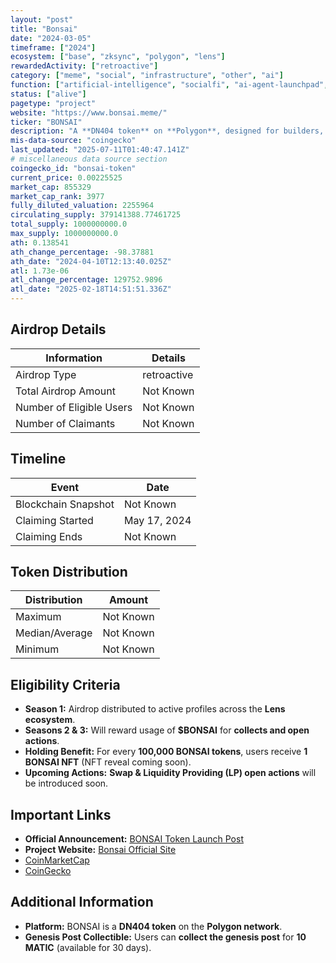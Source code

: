```yaml
---
layout: "post"
title: "Bonsai"
date: "2024-03-05"
timeframe: ["2024"]
ecosystem: ["base", "zksync", "polygon", "lens"]
rewardedActivity: ["retroactive"]
category: ["meme", "social", "infrastructure", "other", "ai"]
function: ["artificial-intelligence", "socialfi", "ai-agent-launchpad", "launchpad"]
status: ["alive"]
pagetype: "project"
website: "https://www.bonsai.meme/"
ticker: "BONSAI"
description: "A **DN404 token** on **Polygon**, designed for builders, explorers, and early adopters of onchain social."
mis-data-source: "coingecko"
last_updated: "2025-07-11T01:40:47.141Z"
# miscellaneous data source section
coingecko_id: "bonsai-token"
current_price: 0.00225525
market_cap: 855329
market_cap_rank: 3977
fully_diluted_valuation: 2255964
circulating_supply: 379141388.77461725
total_supply: 1000000000.0
max_supply: 1000000000.0
ath: 0.138541
ath_change_percentage: -98.37881
ath_date: "2024-04-10T12:13:40.025Z"
atl: 1.73e-06
atl_change_percentage: 129752.9896
atl_date: "2025-02-18T14:51:51.336Z"
---
```


## Airdrop Details

| Information              | Details     |
| ------------------------ | ----------- |
| Airdrop Type             | retroactive |
| Total Airdrop Amount     | Not Known   |
| Number of Eligible Users | Not Known   |
| Number of Claimants      | Not Known   |

## Timeline

| Event               | Date         |
| ------------------- | ------------ |
| Blockchain Snapshot | Not Known    |
| Claiming Started    | May 17, 2024 |
| Claiming Ends       | Not Known    |

## Token Distribution

| Distribution   | Amount    |
| -------------- | --------- |
| Maximum        | Not Known |
| Median/Average | Not Known |
| Minimum        | Not Known |

## Eligibility Criteria

- **Season 1:** Airdrop distributed to active profiles across the **Lens ecosystem**.
- **Seasons 2 & 3:** Will reward usage of **$BONSAI** for **collects and open actions**.
- **Holding Benefit:** For every **100,000 BONSAI tokens**, users receive **1 BONSAI NFT** (NFT reveal coming soon).
- **Upcoming Actions:** **Swap & Liquidity Providing (LP) open actions** will be introduced soon.

## Important Links

- **Official Announcement:** [BONSAI Token Launch Post](https://hey.xyz/posts/0x02142f-0x01)
- **Project Website:** [Bonsai Official Site](https://www.bonsai.meme/)
- [CoinMarketCap ](https://coinmarketcap.com/currencies/bonsai/)
- [CoinGecko](https://www.coingecko.com/en/coins/bonsai-token)

## Additional Information

- **Platform:** BONSAI is a **DN404 token** on the **Polygon network**.
- **Genesis Post Collectible:** Users can **collect the genesis post** for **10 MATIC** (available for 30 days).